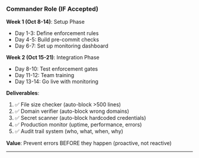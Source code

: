 ### Commander Role (IF Accepted)

**Week 1 (Oct 8-14)**: Setup Phase
- Day 1-3: Define enforcement rules
- Day 4-5: Build pre-commit checks
- Day 6-7: Set up monitoring dashboard

**Week 2 (Oct 15-21)**: Integration Phase
- Day 8-10: Test enforcement gates
- Day 11-12: Team training
- Day 13-14: Go live with monitoring

**Deliverables**:
1. ✅ File size checker (auto-block >500 lines)
2. ✅ Domain verifier (auto-block wrong domains)
3. ✅ Secret scanner (auto-block hardcoded credentials)
4. ✅ Production monitor (uptime, performance, errors)
5. ✅ Audit trail system (who, what, when, why)

**Value**: Prevent errors BEFORE they happen (proactive, not reactive)

---
